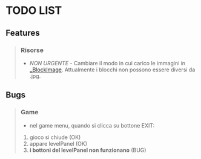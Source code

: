 # TODO LIST

## Features
>### Risorse
>- *NON URGENTE* -  Cambiare il modo in cui carico le immagini in [_BlockImage](src/view/game/_BlocksImage.java). Attualmente i blocchi 
>  non possono essere diversi da .jpg.

## Bugs
>### Game 
>- nel game menu, quando si clicca su bottone EXIT:
>  1. gioco si chiude (OK) 
>  2. appare levelPanel (OK)
>  3. **i bottoni del levelPanel non funzionano** (BUG)

